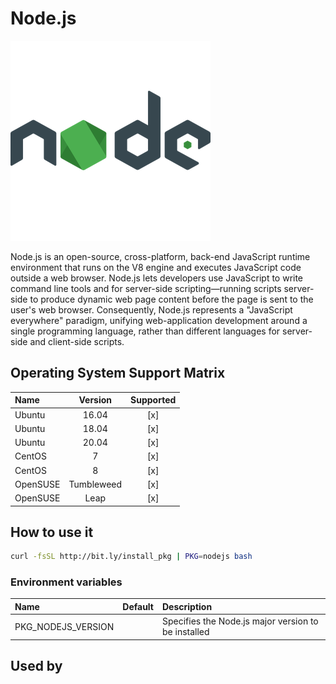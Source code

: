 # Node.js

![Logo](../../docs/img/nodejs.png)

Node.js is an open-source, cross-platform, back-end JavaScript runtime
environment that runs on the V8 engine and executes JavaScript code
outside a web browser. Node.js lets developers use JavaScript to write
command line tools and for server-side scripting—running scripts
server-side to produce dynamic web page content before the page is
sent to the user's web browser. Consequently, Node.js represents a
"JavaScript everywhere" paradigm, unifying web-application development
around a single programming language, rather than different languages
for server-side and client-side scripts.

## Operating System Support Matrix

| Name       | Version    | Supported |
|:-----------|:----------:|:---------:|
| Ubuntu     | 16.04      | [x]       |
| Ubuntu     | 18.04      | [x]       |
| Ubuntu     | 20.04      | [x]       |
| CentOS     | 7          | [x]       |
| CentOS     | 8          | [x]       |
| OpenSUSE   | Tumbleweed | [x]       |
| OpenSUSE   | Leap       | [x]       |

## How to use it

```bash
curl -fsSL http://bit.ly/install_pkg | PKG=nodejs bash
```

### Environment variables

| Name               | Default | Description                                         |
|:-------------------|:--------|:----------------------------------------------------|
| PKG_NODEJS_VERSION |         | Specifies the Node.js major version to be installed |

## Used by
